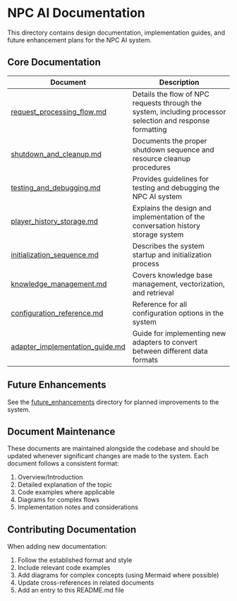 # NPC AI Documentation

This directory contains design documentation, implementation guides, and future enhancement plans for the NPC AI system.

## Core Documentation

| Document | Description |
|----------|-------------|
| [request_processing_flow.md](request_processing_flow.md) | Details the flow of NPC requests through the system, including processor selection and response formatting |
| [shutdown_and_cleanup.md](shutdown_and_cleanup.md) | Documents the proper shutdown sequence and resource cleanup procedures |
| [testing_and_debugging.md](testing_and_debugging.md) | Provides guidelines for testing and debugging the NPC AI system |
| [player_history_storage.md](player_history_storage.md) | Explains the design and implementation of the conversation history storage system |
| [initialization_sequence.md](initialization_sequence.md) | Describes the system startup and initialization process |
| [knowledge_management.md](knowledge_management.md) | Covers knowledge base management, vectorization, and retrieval |
| [configuration_reference.md](configuration_reference.md) | Reference for all configuration options in the system |
| [adapter_implementation_guide.md](adapter_implementation_guide.md) | Guide for implementing new adapters to convert between different data formats |

## Future Enhancements

See the [future_enhancements](future_enhancements) directory for planned improvements to the system.

## Document Maintenance

These documents are maintained alongside the codebase and should be updated whenever significant changes are made to the system. Each document follows a consistent format:

1. Overview/Introduction
2. Detailed explanation of the topic
3. Code examples where applicable
4. Diagrams for complex flows
5. Implementation notes and considerations

## Contributing Documentation

When adding new documentation:

1. Follow the established format and style
2. Include relevant code examples
3. Add diagrams for complex concepts (using Mermaid where possible)
4. Update cross-references in related documents
5. Add an entry to this README.md file 